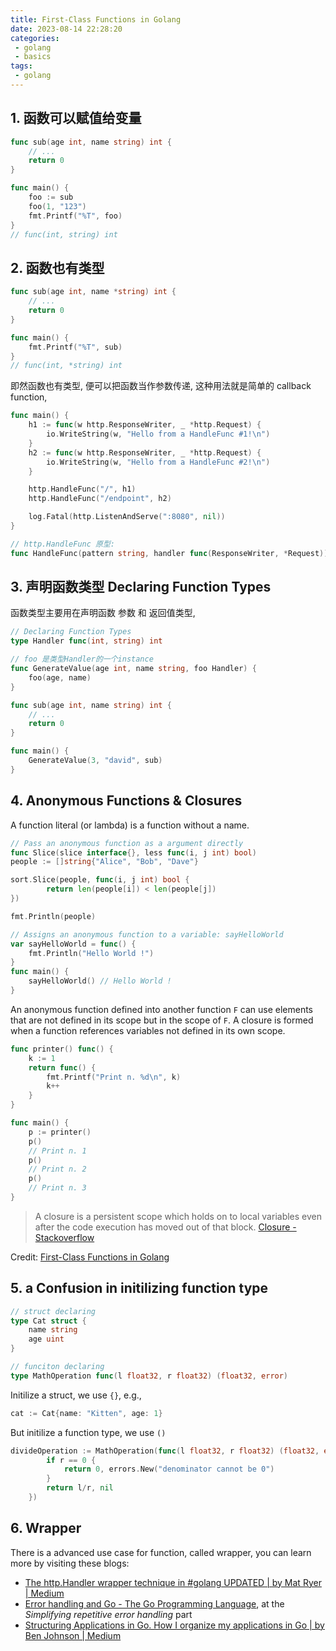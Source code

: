 ```yaml
---
title: First-Class Functions in Golang
date: 2023-08-14 22:28:20
categories:
 - golang
 - basics
tags:
 - golang
---
```


## 1. 函数可以赋值给变量

```go
func sub(age int, name string) int {
	// ...
	return 0
}

func main() {
	foo := sub
	foo(1, "123")
	fmt.Printf("%T", foo)
}
// func(int, string) int
```

## 2. 函数也有类型

```go
func sub(age int, name *string) int {
	// ...
	return 0
}

func main() {
	fmt.Printf("%T", sub)
}
// func(int, *string) int
```

即然函数也有类型, 便可以把函数当作参数传递, 这种用法就是简单的 callback function, 

``` go
func main() {
	h1 := func(w http.ResponseWriter, _ *http.Request) {
		io.WriteString(w, "Hello from a HandleFunc #1!\n")
	}
	h2 := func(w http.ResponseWriter, _ *http.Request) {
		io.WriteString(w, "Hello from a HandleFunc #2!\n")
	}

	http.HandleFunc("/", h1)
	http.HandleFunc("/endpoint", h2)

	log.Fatal(http.ListenAndServe(":8080", nil))
}

// http.HandleFunc 原型: 
func HandleFunc(pattern string, handler func(ResponseWriter, *Request))
```

## 3. 声明函数类型 Declaring Function Types

函数类型主要用在声明函数 参数 和 返回值类型, 

```go
// Declaring Function Types
type Handler func(int, string) int

// foo 是类型Handler的一个instance
func GenerateValue(age int, name string, foo Handler) {
	foo(age, name)
}

func sub(age int, name string) int {
	// ...
	return 0
}

func main() {
	GenerateValue(3, "david", sub)
}
```

## 4. Anonymous Functions & Closures

A function literal (or lambda) is a function without a name. 

````go
// Pass an anonymous function as a argument directly
func Slice(slice interface{}, less func(i, j int) bool)
people := []string{"Alice", "Bob", "Dave"}

sort.Slice(people, func(i, j int) bool {
		return len(people[i]) < len(people[j])
})

fmt.Println(people)

// Assigns an anonymous function to a variable: sayHelloWorld
var sayHelloWorld = func() {
	fmt.Println("Hello World !")
}
func main() {
	sayHelloWorld() // Hello World !
}
````

An anonymous function defined into another function `F` can use elements that are not defined in its scope but in the scope of `F`. A closure is formed when a function references variables not defined in its own scope.

```go
func printer() func() {
    k := 1
    return func() {
        fmt.Printf("Print n. %d\n", k)
        k++
    }
}

func main() {
    p := printer()
    p()
    // Print n. 1
    p()
    // Print n. 2
    p()
    // Print n. 3
}
```

> A closure is a persistent scope which holds on to local variables even after the code execution has moved out of that block.  [Closure - Stackoverflow](https://stackoverflow.com/a/7464475/16317008)

Credit: [First-Class Functions in Golang](https://levelup.gitconnected.com/first-class-functions-in-golang-ef2a5001bb4f) 

## 5. a Confusion in initilizing function type

```go
// struct declaring
type Cat struct {
	name string
	age uint
}

// funciton declaring
type MathOperation func(l float32, r float32) (float32, error)
```

Initilize a struct, we use `{}`, e.g.,

```go
cat := Cat{name: "Kitten", age: 1}
```

But initilize a function type, we use `()`

``` go
divideOperation := MathOperation(func(l float32, r float32) (float32, error) {
		if r == 0 {
			return 0, errors.New("denominator cannot be 0")
		}
		return l/r, nil
	})
```

## 6. Wrapper

There is a advanced use case for function, called wrapper, you can learn more by visiting these blogs:

- [The http.Handler wrapper technique in #golang UPDATED | by Mat Ryer | Medium](https://medium.com/@matryer/the-http-handler-wrapper-technique-in-golang-updated-bc7fbcffa702)
- [Error handling and Go - The Go Programming Language](https://go.dev/blog/error-handling-and-go), at the *Simplifying repetitive error handling* part
- [Structuring Applications in Go. How I organize my applications in Go | by Ben Johnson | Medium](https://medium.com/@benbjohnson/structuring-applications-in-go-3b04be4ff091)

